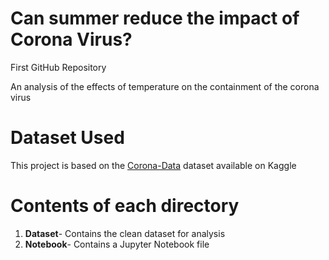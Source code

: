 # Can summer reduce the impact of Corona Virus?
First GitHub Repository

An analysis of the effects of temperature on the containment of the corona virus

# Dataset Used
This project is based on the [Corona-Data](https://www.kaggle.com/mathewsanju/corona-data) dataset available on Kaggle

# Contents of each directory
1) **Dataset**- Contains the clean dataset for analysis
2) **Notebook**- Contains a Jupyter Notebook file

